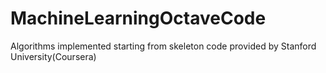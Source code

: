 # MachineLearningOctaveCode
Algorithms implemented starting from skeleton code provided by Stanford University(Coursera)

